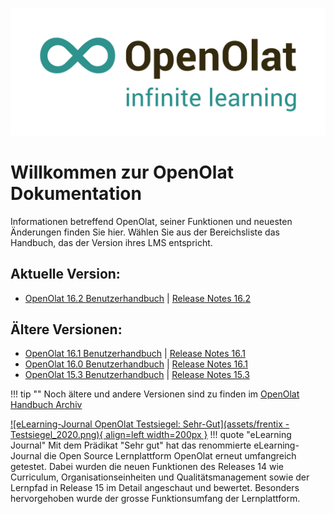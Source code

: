 ![Logo: OpenOlat – infinite learning](assets/OpenOlat_Logo_claim_RGB.png)

# Willkommen zur OpenOlat Dokumentation

Informationen betreffend OpenOlat, seiner Funktionen und neuesten Änderungen finden Sie hier. Wählen Sie aus der Bereichsliste das Handbuch, das der Version ihres LMS entspricht.

## Aktuelle Version:

- [OpenOlat 16.2 Benutzerhandbuch](manual_user/general/) | [Release Notes 16.2](release_notes/Release_notes_16.2.de.md)

## Ältere Versionen:

- [OpenOlat 16.1 Benutzerhandbuch](archive/display/OO161DE.html) | [Release Notes 16.1](release_notes/Release_notes_16.1.de.md)
- [OpenOlat 16.0 Benutzerhandbuch](archive/display/OO160DE.html) | [Release Notes 16.1](release_notes/Release_notes_16.0.de.md)
- [OpenOlat 15.3 Benutzerhandbuch](archive/display/OO153DE.html) | [Release Notes 15.3](release_notes/Release_notes_15.3.de.md)


!!! tip ""
	Noch ältere und andere Versionen sind zu finden im [OpenOlat Handbuch Archiv](archive.de.md)


[![eLearning-Journal OpenOlat Testsiegel: Sehr-Gut](assets/frentix - Testsiegel_2020.png){ align=left width=200px }](assets/eLJ12020_TEST_Frentix.pdf)
!!! quote "eLearning Journal"
	Mit dem Prädikat "Sehr gut" hat das renommierte eLearning-Journal die Open Source Lernplattform OpenOlat erneut umfangreich getestet. Dabei wurden die neuen Funktionen des Releases 14 wie Curriculum, Organisationseinheiten und Qualitätsmanagement sowie der Lernpfad in Release 15 im Detail angeschaut und bewertet. Besonders hervorgehoben wurde der grosse Funktionsumfang der Lernplattform.